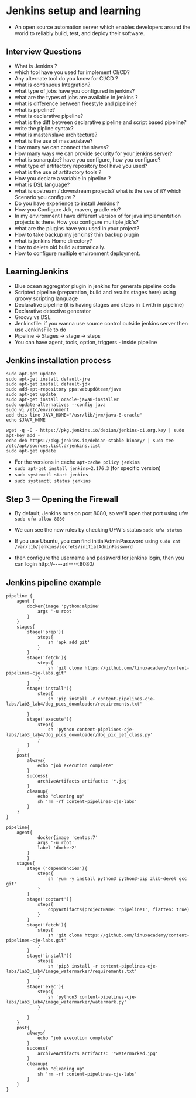 # Jenkins setup and learning

- An open source automation server which enables developers around the world to reliably build, test, and deploy their software.
  
## Interview Questions
- What is Jenkins ?
- which tool have you used for implement CI/CD?
- Any alternate tool do you know for CI/CD ?
- what is continuous Integration?
- what type of jobs have you configured in jenkins?
- what are the types of jobs are available in jenkins ?
- what is difference between freestyle and pipeline?
- what is pipeline?
- what is declarative pipeline?
- what is the diff between declarative pipeline and script based pipeline?
- write the pipline syntax?
- what is master/slave architecture?
- what is the use of master/slave?
- How many we can connect the slaves?
- How many ways we can provide security for your jenkins server?
- what is sonarqube? have you configure, how you configure?
- what type of artifactory repository tool have you used?
- what is the use of artifactory tools ?
- How you declare a variable in pipeline ?
- what is DSL language?
- what is upstream / downstream projects? what is the use of it? which Scenario you configure ?
- Do you have experience to install Jenkins ?
- How you Configure Jdk, maven, gradle etc?
- In my environment I have different version of for java implementation projects is there. How you configure multiple jdk's?
- what are the plugins have you used in your project?
- How to take backup my jenkins? thin backup plugin
- what is jenkins Home directory?
- How to delete old build automatically.
- How to configure multiple environment deployment.

## LearningJenkins

- Blue ocean aggregator plugin in jenkins for generate pipeline code
- Scripted pipeline (preparation, build and results stages here) using groovy scripting language
- Declarative pipeline (it is having stages and steps in it with in pipeline)
- Declarative detective generator
- Groovy vs DSL
- Jenkinsfile: if you wanna use source control outside jenkins server then use JenkinsFile to do
- Pipeline → Stages → stage → steps
- You can have agent, tools, option, triggers - inside pipeline

## Jenkins installation process

```
sudo apt-get update
sudo apt-get install default-jre
sudo apt-get install default-jdk
sudo add-apt-repository ppa:webupd8team/java
sudo apt-get update
sudo apt-get install oracle-java8-installer
sudo update-alternatives --config java
sudo vi /etc/environment
add this line JAVA_HOME="/usr/lib/jvm/java-8-oracle"
echo $JAVA_HOME
```

```
wget -q -O - https://pkg.jenkins.io/debian/jenkins-ci.org.key | sudo apt-key add -
echo deb https://pkg.jenkins.io/debian-stable binary/ | sudo tee /etc/apt/sources.list.d/jenkins.list
sudo apt-get update
```

- For the versions in cache `apt-cache policy jenkins`
- `sudo apt-get install jenkins=2.176.3`  (for specific version)
- `sudo systemctl start jenkins`
- `sudo systemctl status jenkins`

## Step 3 — Opening the Firewall

- By default, Jenkins runs on port 8080, so we'll open that port using ufw `sudo ufw allow 8080`
- We can see the new rules by checking UFW's status `sudo ufw status`

- If you use Ubuntu, you can find initialAdminPassword using `sudo cat /var/lib/jenkins/secrets/initialAdminPassword`
- then configure the username and password for jenkins login, then you can login http://----url----:8080/

## Jenkins pipeline example

```
pipeline {
    agent {
        docker{image 'python:alpine'
            args '-u root'
        }
    }
    stages{
        stage('prep'){
            steps{
                sh 'apk add git'
            }
        }
        stage('fetch'){
            steps{
                sh 'git clone https://github.com/linuxacademy/content-pipelines-cje-labs.git'
            }
        }
        stage('install'){
            steps{
                sh 'pip install -r content-pipelines-cje-labs/lab3_lab4/dog_pics_downloader/requirements.txt'
            }
        }
        stage('execute'){
            steps{
                sh 'python content-pipelines-cje-labs/lab3_lab4/dog_pics_downloader/dog_pic_get_class.py'
            }
        }
    }
    post{
        always{
            echo "job execution complete"
        }
        success{
            archiveArtifacts artifacts: '*.jpg'
        }
        cleanup{
            echo "cleaning up"
            sh 'rm -rf content-pipelines-cje-labs'
        }
    }
}
```

```
pipeline{
    agent{
            docker{image 'centos:7'
            args '-u root'
            label 'docker2'
        }
	    }
    stages{
        stage ('dependencies'){
            steps{
                sh 'yum -y install python3 python3-pip zlib-devel gcc git'
            }
        }
        stage('coptart'){
            steps{
                copyArtifacts(projectName: 'pipeline1', flatten: true)
            }
        }
        stage('fetch'){
            steps{
                sh 'git clone https://github.com/linuxacademy/content-pipelines-cje-labs.git'
            }
        }
        stage('install'){
            steps{
                sh 'pip3 install -r content-pipelines-cje-labs/lab3_lab4/image_watermarker/requirements.txt'
            }   
        }
        stage('exec'){
            steps{
                sh 'python3 content-pipelines-cje-labs/lab3_lab4/image_watermarker/watermark.py'
            }
            
        }
    }
    post{
        always{
            echo "job execution complete"
        }
        success{
            archiveArtifacts artifacts: '*watermarked.jpg'
        }
        cleanup{
            echo "cleaning up"
            sh 'rm -rf content-pipelines-cje-labs'
        }
    }
}
```
